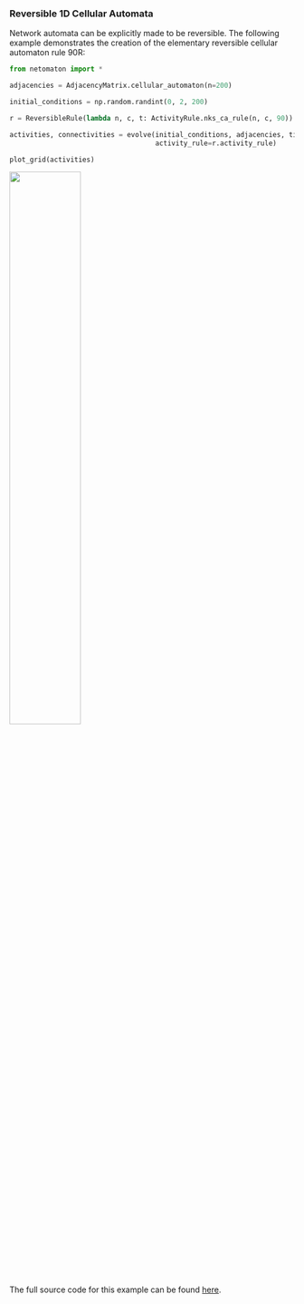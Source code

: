 ### Reversible 1D Cellular Automata

Network automata can be explicitly made to be reversible. The following example demonstrates the
creation of the elementary reversible cellular automaton rule 90R:

```python
from netomaton import *

adjacencies = AdjacencyMatrix.cellular_automaton(n=200)

initial_conditions = np.random.randint(0, 2, 200)

r = ReversibleRule(lambda n, c, t: ActivityRule.nks_ca_rule(n, c, 90))

activities, connectivities = evolve(initial_conditions, adjacencies, timesteps=100,
                                    activity_rule=r.activity_rule)

plot_grid(activities)
```

<img src="https://raw.githubusercontent.com/lantunes/netomaton/master/resources/rule90R.png" width="50%"/>

The full source code for this example can be found [here](https://github.com/lantunes/netomaton/blob/master/demos/reversible_ca/reversible_ca_demo.py).
